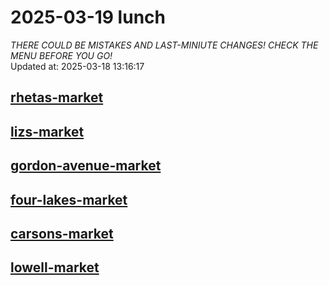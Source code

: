 # 2025-03-19 lunch  
*THERE COULD BE MISTAKES AND LAST-MINIUTE CHANGES! CHECK THE MENU BEFORE YOU GO!*  
Updated at: 2025-03-18 13:16:17  
## [rhetas-market](https://wisc-housingdining.nutrislice.com/menu/rhetas-market/lunch/2025-03-19)  
## [lizs-market](https://wisc-housingdining.nutrislice.com/menu/lizs-market/lunch/2025-03-19)  
## [gordon-avenue-market](https://wisc-housingdining.nutrislice.com/menu/gordon-avenue-market/lunch/2025-03-19)  
## [four-lakes-market](https://wisc-housingdining.nutrislice.com/menu/four-lakes-market/lunch/2025-03-19)  
## [carsons-market](https://wisc-housingdining.nutrislice.com/menu/carsons-market/lunch/2025-03-19)  
## [lowell-market](https://wisc-housingdining.nutrislice.com/menu/lowell-market/lunch/2025-03-19)  
  
